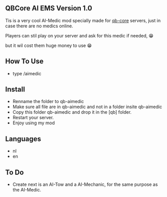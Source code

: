 ## QBCore AI EMS Version 1.0
Tis is a very cool AI-Medic mod specially made for [qb-core](https://github.com/qbcore-framework/qb-core) servers, 
just in case there are no medics online.

Players can stil play on your server and ask for this medic if needed, 😁 

but it wil cost them huge money to use 😁

## How To Use
- type /aimedic

## Install
- Renname the folder to qb-aimedic
- Make sure all file are in qb-aimedic and not in a folder insite qb-aimedic
- Copy this folder qb-aimedic and drop it in the [qb] folder.
- Restart your server.
- Enjoy using my mod

## Languages
- nl
- en

## To Do
- Create next is an AI-Tow and a AI-Mechanic, for the same purpose as the AI-Medic.

